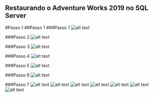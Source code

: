 ## Restaurando o Adventure Works 2019 no SQL Server

#Passo 1
##Passo 1
###Passo 1
![alt text](https://github.com/fernandosrando/restore/blob/main/Restore/1.png?raw=true)

###Passo 2
![alt text](https://github.com/fernandosrando/restore/blob/main/Restore/2.png?raw=true)

###Passo 3
![alt text](https://github.com/fernandosrando/restore/blob/main/Restore/3.png?raw=true)

###Passo 4
![alt text](https://github.com/fernandosrando/restore/blob/main/Restore/4.png?raw=true)

###Passo 5
![alt text](https://github.com/fernandosrando/restore/blob/main/Restore/5.png?raw=true)

###Passo 6
![alt text](https://github.com/fernandosrando/restore/blob/main/Restore/6.png?raw=true)

###Passo 7
![alt text](https://github.com/fernandosrando/restore/blob/main/Restore/7.png?raw=true)
![alt text](https://github.com/fernandosrando/restore/blob/main/Restore/8.png?raw=true)
![alt text](https://github.com/fernandosrando/restore/blob/main/Restore/9.png?raw=true)
![alt text](https://github.com/fernandosrando/restore/blob/main/Restore/10.png?raw=true)
![alt text](https://github.com/fernandosrando/restore/blob/main/Restore/11.png?raw=true)
![alt text](https://github.com/fernandosrando/restore/blob/main/Restore/12.png?raw=true)
![alt text](https://github.com/fernandosrando/restore/blob/main/Restore/13.png?raw=true)
